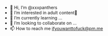 - 👋 Hi, I’m @xxxpanthers
- 👀 I’m interested in adult content👙
- 🌱 I’m currently learning ...
- 💞️ I’m looking to collaborate on ...
- 📫 How to reach me ifyouwanttofuck@pm.me

<!---
xxxpanthers/xxxpanthers is a ✨ special ✨ repository because its `README.md` (this file) appears on your GitHub profile.
You can click the Preview link to take a look at your changes.
--->
